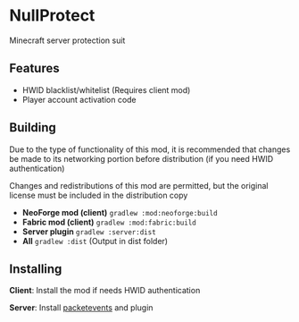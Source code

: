 # NullProtect

Minecraft server protection suit

## Features
 - HWID blacklist/whitelist (Requires client mod)
 - Player account activation code

## Building

Due to the type of functionality of this mod, it is recommended that changes be made to its networking portion before distribution (if you need HWID authentication)

Changes and redistributions of this mod are permitted, but the original license must be included in the distribution copy

 - **NeoForge mod (client)** `gradlew :mod:neoforge:build`
 - **Fabric mod (client)** `gradlew :mod:fabric:build`
 - **Server plugin** `gradlew :server:dist`
 - **All** `gradlew :dist` (Output in dist folder)

## Installing

**Client**: Install the mod if needs HWID authentication

**Server**: Install [packetevents](https://github.com/retrooper/packetevents) and plugin
